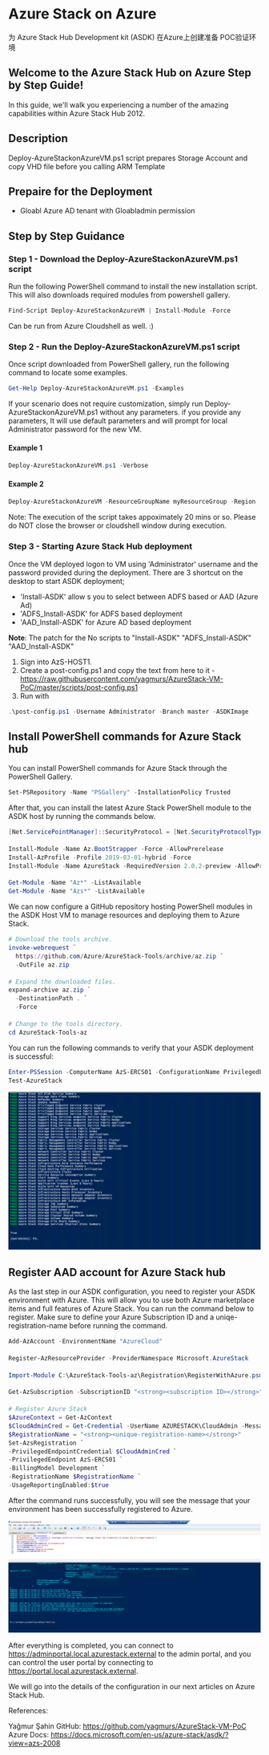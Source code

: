 # Azure Stack on Azure
为 Azure Stack Hub Development kit (ASDK) 在Azure上创建准备 POC验证环境

## Welcome to the Azure Stack Hub on Azure Step by Step Guide!
In this guide, we'll walk you experiencing a number of the amazing capabilities within Azure Stack Hub 2012.

## Description
Deploy-AzureStackonAzureVM.ps1 script prepares Storage Account and copy VHD file before you calling ARM Template

## Prepaire for the Deployment
* Gloabl Azure AD tenant with Gloabladmin permission


## Step by Step Guidance
### Step 1 - Download the Deploy-AzureStackonAzureVM.ps1 script

Run the following PowerShell command to install the new installation script. This will also downloads required modules from powershell gallery.

```powershell
Find-Script Deploy-AzureStackonAzureVM | Install-Module -Force
```

Can be run from Azure Cloudshell as well. :)

### Step 2 - Run the Deploy-AzureStackonAzureVM.ps1 script

Once script downloaded from PowerShell gallery, run the following command to locate some examples.

```powershell
Get-Help Deploy-AzureStackonAzureVM.ps1 -Examples
```

If your scenario does not require customization, simply run Deploy-AzureStackonAzureVM.ps1 without any parameters. if you provide any parameters, It will use default parameters and will prompt for local Administrator password for the new VM.

#### Example 1

```powershell
Deploy-AzureStackonAzureVM.ps1 -Verbose
```

#### Example 2

```powershell
Deploy-AzureStackonAzureVM -ResourceGroupName myResourceGroup -Region 'West Europe' -VirtualMachineSize 'Standard_E32s_v3'
```

Note: The execution of the script takes appoximately 20 mins or so. Please do NOT close the browser or cloudshell window during execution.

### Step 3 - Starting Azure Stack Hub deployment
Once the VM deployed logon to VM using 'Administrator' username and the password provided during the deployment. There are 3 shortcut on the desktop to start ASDK deployment;

* 'Install-ASDK' allow s you to select between ADFS based or AAD (Azure Ad)
* 'ADFS_Install-ASDK' for ADFS based deployment
* 'AAD_Install-ASDK' for Azure AD based deployment


**Note**: The patch for the No scripts to "Install-ASDK"  "ADFS_Install-ASDK" "AAD_Install-ASDK"

1. Sign into AzS-HOST1.
2. Create a post-config.ps1 and copy the text from here to it - https://raw.githubusercontent.com/yagmurs/AzureStack-VM-PoC/master/scripts/post-config.ps1
3. Run with

```powershell
.\post-config.ps1 -Username Administrator -Branch master -ASDKImage
```


## Install PowerShell commands for Azure Stack hub

You can install PowerShell commands for Azure Stack through the PowerShell Gallery.

```powershell
Set-PSRepository -Name "PSGallery" -InstallationPolicy Trusted
```

After that, you can install the latest Azure Stack PowerShell module to the ASDK host by running the commands below.

```powershell
[Net.ServicePointManager]::SecurityProtocol = [Net.SecurityProtocolType]::Tls12
 
Install-Module -Name Az.BootStrapper -Force -AllowPrerelease
Install-AzProfile -Profile 2019-03-01-hybrid -Force
Install-Module -Name AzureStack -RequiredVersion 2.0.2-preview -AllowPrerelease

Get-Module -Name "Az*" -ListAvailable
Get-Module -Name "Azs*" -ListAvailable
```

We can now configure a GitHub repository hosting PowerShell modules in the ASDK Host VM to manage resources and deploying them to Azure Stack. 

```powershell
# Download the tools archive.
invoke-webrequest `
  https://github.com/Azure/AzureStack-Tools/archive/az.zip `
  -OutFile az.zip
 
# Expand the downloaded files.
expand-archive az.zip `
  -DestinationPath . `
  -Force
 
# Change to the tools directory.
cd AzureStack-Tools-az
```

You can run the following commands to verify that your ASDK deployment is successful:

```powershell
Enter-PSSession -ComputerName AzS-ERCS01 -ConfigurationName PrivilegedEndpoint
Test-AzureStack
```

![GitHub Logo](images/image01.png)

## Register AAD account for Azure Stack hub

As the last step in our ASDK configuration, you need to register your ASDK environment with Azure. This will allow you to use both Azure marketplace items and full features of Azure Stack. You can run the command below to register. Make sure to define your Azure Subscription ID and a uniqe-registration-name before running the command.
 
```powershell
Add-AzAccount -EnvironmentName "AzureCloud"
 
Register-AzResourceProvider -ProviderNamespace Microsoft.AzureStack
 
Import-Module C:\AzureStack-Tools-az\Registration\RegisterWithAzure.psm1
 
Get-AzSubscription -SubscriptionID "<strong><subscription ID></strong>" | Select-AzSubscription

# Register Azure Stack
$AzureContext = Get-AzContext
$CloudAdminCred = Get-Credential -UserName AZURESTACK\CloudAdmin -Message "Enter the credentials to access the privileged endpoint."
$RegistrationName = "<strong><unique-registration-name></strong>"
Set-AzsRegistration `
-PrivilegedEndpointCredential $CloudAdminCred `
-PrivilegedEndpoint AzS-ERCS01 `
-BillingModel Development `
-RegistrationName $RegistrationName `
-UsageReportingEnabled:$true
 ```

After the command runs successfully, you will see the message that your environment has been successfully registered to Azure.

![GitHub Logo](images/AADregister.png)

After everything is completed, you can connect to https://adminportal.local.azurestack.external to the admin portal, and you can control the user portal by connecting to https://portal.local.azurestack.external.


We will go into the details of the configuration in our next articles on Azure Stack Hub.

References:

Yağmur Şahin GitHub: https://github.com/yagmurs/AzureStack-VM-PoC
Azure Docs: https://docs.microsoft.com/en-us/azure-stack/asdk/?view=azs-2008
